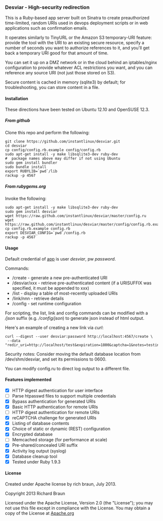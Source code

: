 ### Desviar - High-security redirection ###

This is a Ruby-based app server built on Sinatra to create
preauthorized time-limited, random URIs used in devops deployment
scripts or in web applications such as confirmation emails.

It operates similarly to TinyURL or the Amazon S3 temporary-URI
feature: provide the tool with the URI to an existing secure resource,
specify a number of seconds you want to authorize references to it,
and you'll get back a temporary URI good for that amount of time.

You can set it up on a DMZ network or in the cloud behind an
iptables/nginx configuration to provide whatever ACL restrictions you
want, and you can reference any source URI (not just those stored on
S3).

Secure content is cached in memory (sqlite3) by default; for
troubleshooting, you can store content in a file.

#### Installation ####

These directions have been tested on Ubuntu 12.10 and OpenSUSE 12.3.

##### From github #####
Clone this repo and perform the following:

    git clone https://github.com/instantlinux/desviar.git
    cd desviar
    cp config/config.rb.example config/config.rb
    sudo apt-get install -y make libsqlite3-dev ruby-dev
    #  package names above may differ if not using Ubuntu
    sudo gem install bundler
    sudo bundle install
    export RUBYLIB=`pwd`/lib
    rackup -p 4567

##### From rubygems.org #####
Invoke the following:

    sudo apt-get install -y make libsqlite3-dev ruby-dev
    sudo gem install desviar
    wget https://raw.github.com/instantlinux/desviar/master/config.ru
    wget https://raw.github.com/instantlinux/desviar/master/config/config.rb.example
    cp config.rb.example config.rb
    export DESVIAR_CONFIG=`pwd`/config.rb
    rackup -p 4567

#### Usage ####

Default credential of [app](http://localhost:4567) is user _desviar_, pw _password_.  

Commands:
* /create - generate a new pre-authenticated URI
* /desviar/xxx - retrieve pre-authenticated content (if a URISUFFIX was specified, it must be appended to xxx)
* /list   - display a table of most-recently uploaded URIs
* /link/nnn - retrieve details
* /config - set runtime configuration

For scripting, the list, link and config commands can be modified with a _/json_ suffix (e.g. _/config/json_) to generate json instead of html output.

Here's an example of creating a new link via _curl_:

    curl --digest --user desviar:password http://localhost:4567/create \
     --data "redir_uri=http://localhost/test&expiration=1800&captcha=1&notes=testing"

Security notes:
Consider moving the default database location from /dev/shm/desviar, and set its permissions to 0600.

You can modify config.ru to direct log output to a different file.

#### Features implemented ####

- [x] HTTP digest authentication for user interface
- [ ] Parse htpasswd files to support multiple credentials
- [x] Bypass authentication for generated URIs
- [x] Basic HTTP authentication for remote URIs
- [ ] HTTP digest authentication for remote URIs
- [x] reCAPTCHA challenge for generated URIs
- [x] Listing of database contents
- [x] Choice of static or dynamic (REST) configuration
- [x] Encrypted database
- [ ] Memcached storage (for performance at scale)
- [x] Pre-shared/concealed URI suffix
- [x] Activity log output (syslog)
- [x] Database cleanup tool
- [x] Tested under Ruby 1.9.3

#### License ####

Created under Apache license by rich braun, July 2013.

 Copyright 2013 Richard Braun

   Licensed under the Apache License, Version 2.0 (the "License");
   you may not use this file except in compliance with the License.
   You may obtain a copy of the License at 
       [Apache.org](http://www.apache.org/licenses/LICENSE-2.0)
